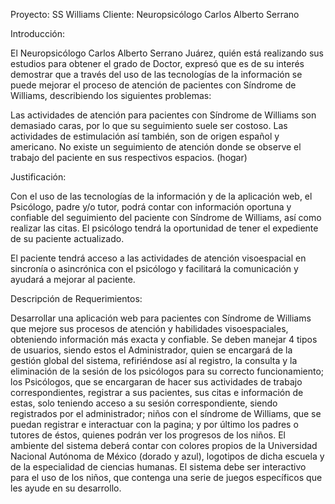 Proyecto:
SS Williams
                    	Cliente: 
Neuropsicólogo Carlos Alberto Serrano


Introducción:
 
El Neuropsicólogo Carlos Alberto Serrano Juárez, quién está realizando sus estudios para obtener el grado de Doctor, expresó que es de su interés demostrar que a través del uso de las tecnologías de la información se puede mejorar el proceso de atención de pacientes con Síndrome de Williams, describiendo los siguientes problemas:
 
Las actividades de atención para pacientes con Síndrome de Williams son demasiado caras, por lo que su seguimiento suele ser costoso.
Las actividades de estimulación así también, son de origen español y americano.
No existe un seguimiento de atención donde se observe el trabajo del paciente en sus respectivos espacios. (hogar)


Justificación:
 
Con el uso de las tecnologías de la información y de la aplicación web, el  Psicólogo, padre y/o tutor, podrá contar con información oportuna y confiable del seguimiento del paciente con Síndrome de Williams, así como realizar las citas. El psicólogo tendrá la oportunidad de tener el expediente de su paciente actualizado.
 
El paciente tendrá acceso a las actividades de atención  visoespacial en sincronía o asincrónica  con el psicólogo y facilitará la comunicación y ayudará a mejorar al paciente. 





Descripción de Requerimientos:
 
Desarrollar una aplicación web para pacientes con Síndrome de Williams que mejore sus procesos de atención y habilidades visoespaciales, obteniendo información más exacta y confiable. Se deben manejar 4 tipos de usuarios, siendo estos el Administrador, quien se encargará de la gestión global del sistema, refiriéndose así al registro, la consulta y la eliminación de la sesión de los psicólogos para su correcto funcionamiento; los Psicólogos, que se encargaran de hacer sus actividades de trabajo correspondientes, registrar a sus pacientes, sus citas e información de estas, solo teniendo acceso a su sesión correspondiente, siendo registrados por el administrador; niños con el síndrome de Williams, que se puedan registrar e interactuar con la pagina; y por último los padres o tutores de éstos, quienes podrán ver los progresos de los niños. El ambiente del sistema deberá contar con colores propios de la Universidad Nacional Autónoma de México (dorado y azul), logotipos de dicha escuela y de la especialidad de ciencias humanas. El sistema debe ser interactivo para el uso de los niños, que contenga una serie de juegos específicos que les ayude en su desarrollo.
